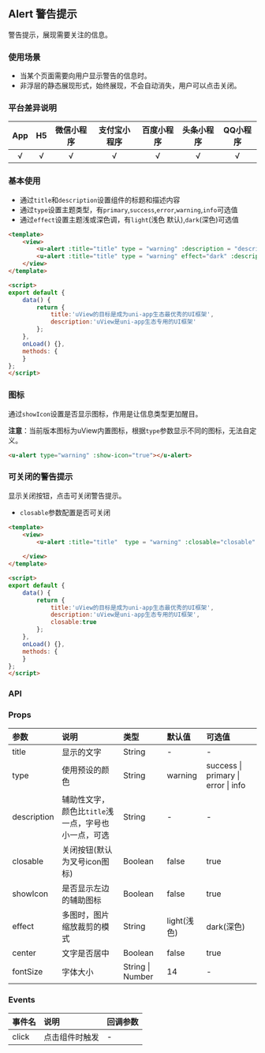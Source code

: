 ## Alert 警告提示 <to-api/>

<demo-model url="/pages/componentsC/alertTips/index"></demo-model>

警告提示，展现需要关注的信息。

### 使用场景

- 当某个页面需要向用户显示警告的信息时。
- 非浮层的静态展现形式，始终展现，不会自动消失，用户可以点击关闭。

### 平台差异说明

|App|H5	|微信小程序	|支付宝小程序		|百度小程序	|头条小程序	|QQ小程序	|
|:-:|:-:|:-:		|:-:			|:-:		|:-:		|:-:		|
|√	|√	|√			|√				|√			|√			|√			|

### 基本使用

- 通过`title`和`description`设置组件的标题和描述内容
- 通过`type`设置主题类型，有`primary`,`success`,`error`,`warning`,`info`可选值
- 通过`effect`设置主题浅或深色调，有`light`(浅色 默认),`dark`(深色)可选值
```html
<template>
	<view>
		<u-alert :title="title" type = "warning" :description = "description"></u-alert>
		<u-alert :title="title" type = "warning" effect="dark" :description = "description"></u-alert>
	</view>
</template>

<script>
export default {
	data() {
		return {
			title:'uView的目标是成为uni-app生态最优秀的UI框架',
			description:'uView是uni-app生态专用的UI框架'
		};
	},
	onLoad() {},
	methods: {
	}
};
</script>
```

### 图标

通过`showIcon`设置是否显示图标，作用是让信息类型更加醒目。

**注意**：当前版本图标为uView内置图标，根据`type`参数显示不同的图标，无法自定义。

```html
<u-alert type="warning" :show-icon="true"></u-alert>
```

### 可关闭的警告提示

显示关闭按钮，点击可关闭警告提示。
- `closable`参数配置是否可关闭


```html
<template>
	<view>
		<u-alert :title="title"  type = "warning" :closable="closable" :description = "description"></u-alert>
	
	</view>
</template>

<script>
export default {
	data() {
		return {
			title:'uView的目标是成为uni-app生态最优秀的UI框架',
			description:'uView是uni-app生态专用的UI框架',
			closable:true
		};
	},
	onLoad() {},
	methods: {
	}
};
</script>
```

### API

### Props

| 参数			| 说明												| 类型					| 默认值			| 可选值												|
|:-				|:-													|:-						|:-				|:-													|
| title			| 显示的文字											| String				| -				| -													|
| type			| 使用预设的颜色										| String				| warning		| success &#124; primary &#124; error &#124; info	|
| description	| 辅助性文字，颜色比`title`浅一点，字号也小一点，可选	| String				| -				| -													|
| closable		| 关闭按钮(默认为叉号icon图标)							| Boolean				| false			| true												|
| showIcon		| 是否显示左边的辅助图标								| Boolean				| false			| true												|
| effect		| 多图时，图片缩放裁剪的模式							| String				| light(浅色)	| dark(深色)											|
| center		| 文字是否居中										| Boolean				| false			| true												|
| fontSize		| 字体大小											| String &#124; Number	| 14			| -													|


### Events

|事件名	|说明			|回调参数	|
|:-		|:-				|:-			|
|click	|点击组件时触发	|-			|

